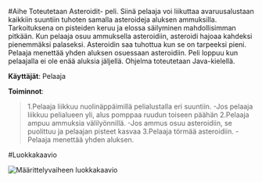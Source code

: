 #Aihe
Toteutetaan Asteroidit- peli. Siinä pelaaja voi liikuttaa avaruusalustaan kaikkiin suuntiin tuhoten samalla asteroideja aluksen ammuksilla. Tarkoituksena on pisteiden keruu ja elossa säilyminen mahdollisimman pitkään. Kun pelaaja osuu ammuksella asteroidiin, asteroidi hajoaa kahdeksi pienemmäksi palaseksi. Asteroidin saa tuhottua kun se on tarpeeksi pieni. Pelaaja menettää yhden aluksen osuessaan asteroidiin. Peli loppuu kun pelaajalla ei ole enää aluksia jäljellä. Ohjelma toteutetaan Java-kielellä.

**Käyttäjät**: Pelaaja

**Toiminnot**: 
>1.Pelaaja liikkuu nuolinäppäimillä pelialustalla eri suuntiin.
>-Jos pelaaja liikkuu pelialueen yli, alus pomppaa ruudun toiseen päähän
>2.Pelaaja ampuu ammuksia välilyönnillä.
>-Jos ammus osuu asteroidiin, se puolittuu ja pelaajan pisteet kasvaa
>3.Pelaaja törmää asteroidiin.
>-Pelaaja menettää yhden aluksen.
	

#Luokkakaavio

![Määrittelyvaiheen luokkakaavio](/Dokumentaatio/Asteroidipeli.png)




